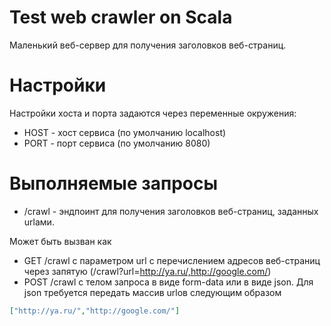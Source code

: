 Test web crawler on Scala
=========

Маленький веб-сервер для получения заголовков веб-страниц.

Настройки
=========

Настройки хоста и порта задаются через переменные окружения:
- HOST - хост сервиса (по умолчанию localhost)
- PORT - порт сервиса (по умолчанию 8080)

Выполняемые запросы
==========
 - /crawl - эндпоинт для получения заголовков веб-страниц, заданных urlами.
 
 Может быть вызван как
 - GET /crawl с параметром url с перечислением адресов веб-страниц через запятую 
 (/crawl?url=http://ya.ru/,http://google.com/)
 - POST /crawl с телом запроса в виде form-data или в виде json.
 Для json требуется передать массив urlов следующим образом
 ```json
 ["http://ya.ru/","http://google.com/"]
 ```
 

